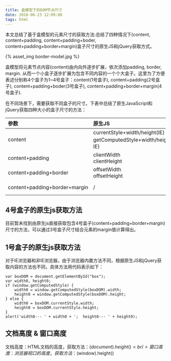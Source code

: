 ```yaml
---
title: 盒模型下的DOM节点尺寸
date: 2018-06-23 12:09:08
tags: html
---
```


本文总结了基于盒模型的元素尺寸的获取方法:总结了四种情况下(content, content+padding, content+padding+boder, content+padding+border+margin)盒子尺寸的原生JS和jQuery获取方式。

<span>
   {% asset_img border-model.jpg %}
</span>

盒模型将元素节点内容(content)由内向外逐步扩展，依次添加padding, border, margin. 从而一个小盒子逐步扩展为包含不同内容的一个个大盒子。这里为了方便表述分别称4个盒子为1~4号盒子：content(1号盒子), content+padding(2号盒子), content+padding+boder(3号盒子), content+padding+border+margin(4号盒子).

在不同场景下，需要获取不同盒子的尺寸。下表中总结了原生JavaScript和jQuery获取四种大小的盒子尺寸的方法：


| 参数 | 原生JS | jQuery |
|:-------|:------------------------------------------------------------------------|-----------------------:|
| content | currentStyle+width/height(IE) <br/> getComputedStyle+width/height(非IE) | width() <br/> height() |
| content+padding | clientWidth <br/> clientHeight | innerWidth() <br/> innerHeight() |
| content+padding+border | offsetWidth <br/> offsetHeight | outerWidth() <br/> outerHeight() |
| content+padding+border+margin | / | outerWidth(true) <br/> outerHeight(true) |

## 4号盒子的原生js获取方法
目前暂未找到由原生js直接获取包含4号盒子(content+padding+border+margin)尺寸的方法，可以通过3号盒子尺寸结合元素的margin值计算得出。

## 1号盒子的原生js获取方法
对于IE浏览器和非IE浏览器，由于浏览器内置方法不同，根据原生JS和jQuery获取内容的方法也不同，具体方法用代码表示如下：
```
var boxDOM = document.getElementById("box");
var width0, height0;
if (window.getComputedStyle) {
    width0 = window.getComputedStyle(boxDOM).width;
    height0 = window.getComputedStyle(boxDOM).height;
} else {
    width0 = boxDOM.currentStyle.width;
    height0 = boxDOM.currentStyle.height;
}
alert('width0--- ' + width0 + ';  height0--- ' + height0);
```

## 文档高度 & 窗口高度

文档高度：HTML文档的高度，获取方法：$(document).height()
<br/>
窗口高度：浏览器视口的高度，获取方法：$(window).height()
